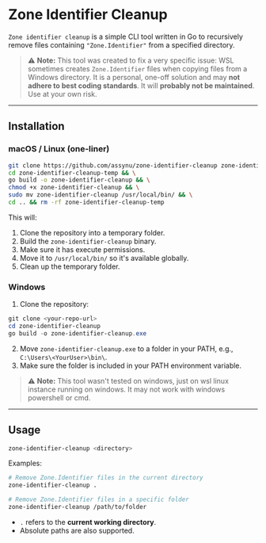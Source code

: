 # Zone Identifier Cleanup

`Zone identifier cleanup` is a simple CLI tool written in Go to recursively remove files containing `"Zone.Identifier"` from a specified directory.

> ⚠️ **Note:** This tool was created to fix a very specific issue: WSL sometimes creates `Zone.Identifier` files when copying files from a Windows directory. It is a personal, one-off solution and may **not adhere to best coding standards**. It will **probably not be maintained**. Use at your own risk.

---

## Installation

### macOS / Linux (one-liner)

```bash
git clone https://github.com/assynu/zone-identifier-cleanup zone-identifier-cleanup-temp && \
cd zone-identifier-cleanup-temp && \
go build -o zone-identifier-cleanup && \
chmod +x zone-identifier-cleanup && \
sudo mv zone-identifier-cleanup /usr/local/bin/ && \
cd .. && rm -rf zone-identifier-cleanup-temp
```

This will:

1. Clone the repository into a temporary folder.
2. Build the `zone-identifier-cleanup` binary.
3. Make sure it has execute permissions.
4. Move it to `/usr/local/bin/` so it's available globally.
5. Clean up the temporary folder.

### Windows

1. Clone the repository:

```powershell
git clone <your-repo-url>
cd zone-identifier-cleanup
go build -o zone-identifier-cleanup.exe
```

2. Move `zone-identifier-cleanup.exe` to a folder in your PATH, e.g., `C:\Users\<YourUser>\bin\`.
3. Make sure the folder is included in your PATH environment variable.

> ⚠️ **Note:** This tool wasn't tested on windows, just on wsl linux instance running on windows. It may not work with windows powershell or cmd.

---

## Usage

```bash
zone-identifier-cleanup <directory>
```

Examples:

```bash
# Remove Zone.Identifier files in the current directory
zone-identifier-cleanup .

# Remove Zone.Identifier files in a specific folder
zone-identifier-cleanup /path/to/folder
```

* `.` refers to the **current working directory**.
* Absolute paths are also supported.
